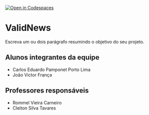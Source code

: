 [![Open in Codespaces](https://classroom.github.com/assets/launch-codespace-2972f46106e565e64193e422d61a12cf1da4916b45550586e14ef0a7c637dd04.svg)](https://classroom.github.com/open-in-codespaces?assignment_repo_id=19025801)
# ValidNews

Escreva um ou dois parágrafo resumindo o objetivo do seu projeto.

## Alunos integrantes da equipe

* Carlos Eduardo Pamponet Porto Lima
* João Victor França

## Professores responsáveis

* Rommel Vieira Carneiro
* Cleiton Silva Tavares
